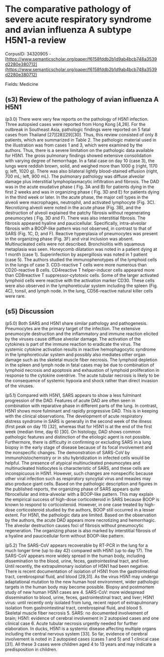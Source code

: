# The comparative pathology of severe acute respiratory syndrome and avian influenza A subtype H5N1-a review

CorpusID: 34320905 - [https://www.semanticscholar.org/paper/f6158fddb2b1d9ab4bcb748a3539d2280e380712](https://www.semanticscholar.org/paper/f6158fddb2b1d9ab4bcb748a3539d2280e380712)

Fields: Medicine

## (s3) Review of the pathology of avian influenza A H5N1
(p3.0) There were very few reports on the pathology of H5N1 infection. Three autopsied cases were reported from Hong Kong [4,26]. For the outbreak in Southeast Asia, pathologic findings were reported on 5 fatal cases from Thailand [27][28][29][30]. Thus, this review consisted of only 8 patients, which are summarized in Table 2. The pathologic material used in the illustration was from cases 1 and 3, which were examined by the authors. Thus, there is a severe limitation on the pathologic data available for H5N1. The gross pulmonary findings showed extensive consolidation with varying degree of hemorrhage. In a fatal case on day 10 (case 3), the lungs were reddish brown, solid, and weighed more than 1000 g (right, 1170 g; left, 1020 g). There was also bilateral lightly blood-stained effusion (right, 700 mL; left, 900 mL). The pulmonary pathology was diffuse alveolar damage plus interstitial lymphoplasmacytic infiltration and fibrosis. The DAD was in the acute exudative phase ( Fig. 3A and B) for patients dying in the first 2 weeks and was in organizing phase ( Fig. 3D and E) for patients dying in the third week or later. In the acute phase, the major cell types in the alveoli were macrophages, neutrophil, and activated lymphocyte (Fig. 3C). Necrotizing alveoli were noted in the acute phase (Fig. 3B), and the destruction of alveoli explained the patchy fibrosis without regenerating pneumocytes ( Fig. 3D and F). There was also interstitial fibrosis. The fibrosis appeared hyaline and paucicellular. Specifically, intra-alveolar fibrosis with a BOOP-like pattern was not observed, in contrast to that of SARS (Fig. 1C, D, and F). Reactive hyperplasia of pneumocytes was present in the organizing phase (Fig. 3F) and viral inclusion was absent. Multinucleated cells were not described. Bronchiolitis with squamous metaplasia was seen. Honeycomb dilatation was noted in a patient dying at 1 month (case 1). Superinfection by aspergillosis was noted in 1 patient (case 5). The authors studied the immunophenotypes of the lymphoid cells in the lungs of case 3. CD3-reactive T cells were more numerous than CD20-reactive B cells. CD4reactive T helper-inducer cells appeared more than CD8reactive T suppressor-cytotoxic cells. Some of the larger activated lymphoid cells were reactive with the activation marker CD30. These cells were also observed in the lymphoreticular system including the spleen (Fig. 4C), tonsil, and lymph node. In the lung, CD56-reactive natural killer cells were rare.
## (s5) Discussion
(p5.0) Both SARS and H5N1 share similar pathology and pathogenesis. Pneumocytes are the primary target of the infection. The extensive pneumocyte destruction and the inflammatory and immune reaction elicited by the viruses cause diffuse alveolar damage. The activation of the cytokines is part of the immune reaction to eradicate the virus. The systemic cytokine activation results in reactive hemophagocytic syndrome in the lymphoreticular system and possibly also mediates other organ damage such as the skeletal muscle fiber necrosis. The lymphoid depletion in the spleen and lymph node in fatal cases may be due to combination of lymphoid necrosis and apoptosis and exhaustion of lymphoid proliferation in response to the cytokine overdrive. The acute tubular necrosis is likely to be the consequence of systemic hypoxia and shock rather than direct invasion of the viruses.

(p5.1) Compared with H5N1, SARS appears to show a less fulminant progression of the DAD. Features of acute DAD are often seen in combination with reparative phase in different parts of the lung. In contrast, H5N1 shows more fulminant and rapidly progressive DAD. This is in keeping with the clinical observations. The development of acute respiratory distress syndrome in SARS is generally in the second week of the illness (first peak on day 11) [32], whereas that for H5N1 is at the end of the first week (median time, day 6) [30]. On histology, DAD shows common pathologic features and distinction of the etiologic agent is not possible. Furthermore, there is difficulty in confirming or excluding SARS in a lung biopsy in the early stage of disease because of its focal involvement and the nonspecific changes. The demonstration of SARS-CoV by immunohistochemistry or in situ hybridization in infected cells would be helpful. The presence of atypical multinucleated pneumocytes and multinucleated histiocytes is characteristic of SARS, and these cells are inconspicuous in H5N1. However, such changes are nonspecific because other viral infection such as respiratory syncytial virus and measles may also produce giant cells. Based on the pathologic description and figures in the published reports, the organizing phase of SARS appears quite fibrocellular and intra-alveolar with a BOOP-like pattern. This may explain the empirical success of high-dose corticosteroid in SARS because BOOP is known to respond to corticosteroid. However, in one case treated by high-dose corticosteroid studied by the authors, BOOP still occurred in a lesser extent. For H5N1, the pathologic data are limited. Based on the observation by the authors, the acute DAD appears more necrotizing and hemorrhagic. The alveolar destruction causes foci of fibrosis without pneumocytic regeneration. The organizing phase is also marked by interstitial fibrosis of a hyaline and paucicellular form without BOOP-like pattern.

(p5.2) The SARS-CoV appears recoverable by RT-PCR in the lung for a much longer time (up to day 42) compared with H5N1 (up to day 17). The SARS-CoV appears more widely spread in the human body, including dissemination to the blood, urine, feces, gastrointestinal tract, and liver. Until recently, the extrapulmonary isolation of H5N1 had been negative. There is recent documentation of isolation of H5N1 from the gastrointestinal tract, cerebrospinal fluid, and blood [29,31]. As the virus H5N1 may undergo adaptational mutation to the new human host environment, wider pathologic targets in the human body may become possible. Biopsy and postmortem study of new human H5N1 cases are 4. SARS-CoV: more widespread dissemination to blood, urine, feces, gastrointestinal tract, and liver; H5N1 virus: until recently only isolated from lung, recent report of extrapulmonary isolation from gastrointestinal tract, cerebrospinal fluid, and blood 5. Skeletal muscle fiber necrosis 5. SARS: no documented involvement of brain; H5N1: evidence of cerebral involvement in 2 autopsied cases and one clinical case 6. Acute tubular necrosis urgently needed for further elaboration. In ducks, H5N1 is a systemic disease affecting multiple organs including the central nervous system [33]. So far, evidence of cerebral involvement is noted in 2 autopsied cases (cases 1 and 5) and 1 clinical case [31]. All these 3 cases were children aged 4 to 13 years and may indicate a predisposition in children.
